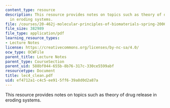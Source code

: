 ```yaml
---
content_type: resource
description: This resource provides notes on topics such as theory of drug release
  in eroding systems.
file: /courses/20-462j-molecular-principles-of-biomaterials-spring-2006/ef4712a1c4c5ee915ff639a8d0d2a87a_lec4_clean.pdf
file_size: 382989
file_type: application/pdf
learning_resource_types:
- Lecture Notes
license: https://creativecommons.org/licenses/by-nc-sa/4.0/
ocw_type: OCWFile
parent_title: Lecture Notes
parent_type: CourseSection
parent_uid: 588bf044-655b-8b76-317c-330ce5599abf
resourcetype: Document
title: lec4_clean.pdf
uid: ef4712a1-c4c5-ee91-5ff6-39a8d0d2a87a
---
```

This resource provides notes on topics such as theory of drug release in eroding systems.